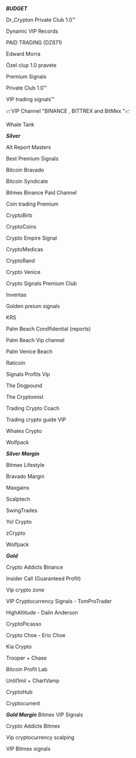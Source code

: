 ***BUDGET***

Dr_Crypton Private Club 1.0™

Dynamic VIP Records

PAID TRADING (DZ871)

Edward Morra

Özel clup 1.0 pravete

Premium Signals

Private Club 1.0™

VIP trading signals™

📈VIP Channel "BINANCE , BITTREX and BitMex "📈

Whale Tank



***Silver***

Alt Report Masters

Best Premium Signals

Bitcoin Bravado

Bitcoin Syndicate

Bitmex Binance Paid Channel

Coin trading Premium

CryptoBirb

CryptoCoins

Crypto Empire Signal

CryptoMedicas

CryptoRand

Crypto Venice

Crypto Signals Premium Club

Inventas

Golden preium signals

KRS

Palm Beach Condfidential (reports)

Palm Beach Vip channel

Palm Venice Beach

Raticoin

Signals Profits Vip

The Dogpound

The Cryptomist

Trading Crypto Coach

Trading crypto guide VIP

Whales Crypto

Wolfpack



***Silver Margin***

Bitmex Lifestyle

Bravado Margin

Maxgains

Scalptech

SwingTrades

Yo! Crypto

zCrypto

Wolfpack



***Gold***

Crypto Addicts Binance

Insider Call (Guaranteed Profit)

Vip crypto zone

VIP Cryptocurrency Signals - TomProTrader

HighAltitude - Dalin Anderson

CryptoPicasso

Crypto Choe - Eric Choe

Kia Crypto

Trooper + Chase

Bitcoin Profit Lab

Until1mil + ChartVamp

CryptoHub

Cryptocurrent



***Gold Margin***
Bitmex VIP Signals

Crypto Addicts Bitmex

Vip cryptocurrency scalping

VIP Bitmex signals